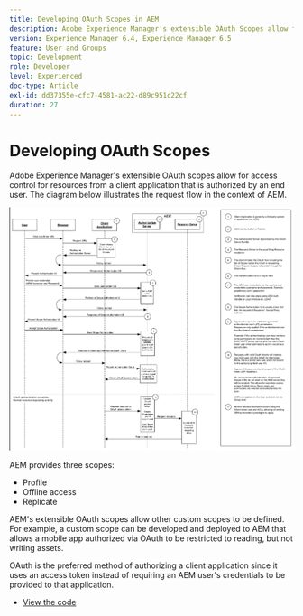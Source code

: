 ```yaml
---
title: Developing OAuth Scopes in AEM
description: Adobe Experience Manager's extensible OAuth Scopes allow for access control for resources from a client application that is authorized by an end user. The diagram below illustrates the request flow in the context of AEM.
version: Experience Manager 6.4, Experience Manager 6.5
feature: User and Groups
topic: Development
role: Developer
level: Experienced
doc-type: Article
exl-id: dd37355e-cfc7-4581-ac22-d89c951c22cf
duration: 27
---
```

# Developing OAuth Scopes

Adobe Experience Manager's extensible OAuth scopes allow for access control for resources from a client application that is authorized by an end user. The diagram below illustrates the request flow in the context of AEM.

![Oauth Scopes Flow](./assets/oauth-code-sample-develop/oauth-scopes-flow.png)

AEM provides three scopes:

* Profile
* Offline access
* Replicate

AEM's extensible OAuth scopes allow other custom scopes to be defined. For example, a custom scope can be developed and deployed to AEM that allows a mobile app authorized via OAuth to be restricted to reading, but not writing assets.

OAuth is the preferred method of authorizing a client application since it uses an access token instead of requiring an AEM user's credentials to be provided to that application.

* [View the code](https://github.com/Adobe-Consulting-Services/acs-aem-samples/blob/legacy/bundle/src/main/java/com/adobe/acs/samples/authentication/oauth/impl/SampleScopeWithPrivileges.java)
